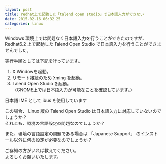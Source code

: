 ```yaml
---
layout: post
title: redhat上で起動した「talend open studio」で日本語入力ができない
date: 2015-02-16 06:32:25
categories: linux
---
```

<!-- {% raw %} -->
<p>Windows 環境上では問題なく日本語入力を行うことができたのですが、 Redhat6.2 上で起動した Talend Open Studio で日本語入力を行うことができませんでした。</p>

<p>実行手順としては下記を行っています。</p>

<ol>
<li>X Windowを起動。</li>
<li>リモート接続のため Xming を起動。</li>
<li>Talend Open Studio を起動。<br>
（GNOME上では日本語入力が可能なことを確認しています。）</li>
</ol>

<p>日本語 IME として ibus を使用しています</p>

<p>この場合、 Linux 版の Talend Open Studio は日本語入力に対応していないのでしょうか？<br>
それとも、環境の言語設定の問題なのでしょうか？</p>

<p>また、環境の言語設定の問題である場合は 「Japanese Support」 のインストール以外に何の設定が必要なのでしょうか？</p>

<p>ご存知の方がいれば教えてください。<br>
よろしくお願いいたします。</p>
<!-- {% endraw %} -->
